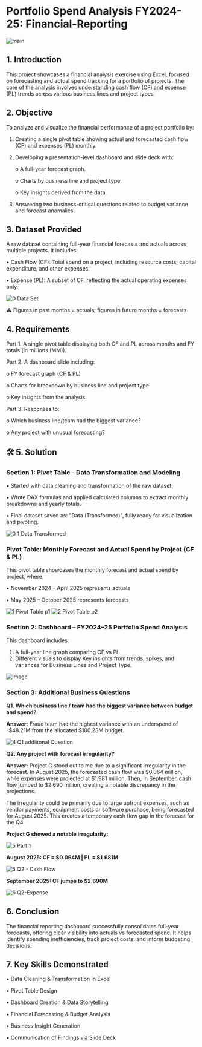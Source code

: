 # Portfolio Spend Analysis FY2024-25: Financial-Reporting

![main](https://github.com/user-attachments/assets/b5c79130-d017-4033-93e9-c900357db907)

## **1. Introduction**

This project showcases a financial analysis exercise using Excel, focused on forecasting and actual spend tracking for a portfolio of projects. The core of the analysis involves understanding cash flow (CF) and expense (PL) trends across various business lines and project types.

## **2. Objective**

To analyze and visualize the financial performance of a project portfolio by:

1.	Creating a single pivot table showing actual and forecasted cash flow (CF) and expenses (PL) monthly.

2.	Developing a presentation-level dashboard and slide deck with:

    o	A full-year forecast graph.

    o	Charts by business line and project type.

    o	Key insights derived from the data.

3.	Answering two business-critical questions related to budget variance and forecast anomalies.

## **3. Dataset Provided**

A raw dataset containing full-year financial forecasts and actuals across multiple projects. It includes:

•	Cash Flow (CF): Total spend on a project, including resource costs, capital expenditure, and other expenses.

•	Expense (PL): A subset of CF, reflecting the actual operating expenses only.

![0  Data Set](https://github.com/user-attachments/assets/e38b235e-4c8c-4ab9-9c5a-fda7a04864b4)

⚠️ Figures in past months = actuals; figures in future months = forecasts.

## **4. Requirements**

Part 1.	A single pivot table displaying both CF and PL across months and FY totals (in millions (MM)).

Part 2.	A dashboard slide including:

o	FY forecast graph (CF & PL)

o	Charts for breakdown by business line and project type

o	Key insights from the analysis.

Part 3.	Responses to:

o	Which business line/team had the biggest variance?

o	Any project with unusual forecasting?

## **🛠️ 5. Solution**

### **Section 1: Pivot Table – Data Transformation and Modeling**

•	Started with data cleaning and transformation of the raw dataset.

•	Wrote DAX formulas and applied calculated columns to extract monthly breakdowns and yearly totals.

•	Final dataset saved as: "Data (Transformed)", fully ready for visualization and pivoting.

![0 1 Data  Transformed](https://github.com/user-attachments/assets/43864ff6-426d-4433-a35f-1d097bdc392a)

### **Pivot Table: Monthly Forecast and Actual Spend by Project (CF & PL)**

This pivot table showcases the monthly forecast and actual spend by project, where:

•	November 2024 – April 2025 represents actuals

•	May 2025 – October 2025 represents forecasts

![1  Pivot Table p1](https://github.com/user-attachments/assets/4d69f0dd-ad3a-413e-af7b-e40e4bb53094)
![2  Pivot Table p2](https://github.com/user-attachments/assets/d3e28d17-a359-49c2-a9ec-8e58e253bb5a)

### **Section 2: Dashboard – FY2024–25 Portfolio Spend Analysis**

This dashboard includes:
1.	A full-year line graph comparing CF vs PL
2.	Different visuals to display Key insights from trends, spikes, and variances for Business Lines and Project Type.

![image](https://github.com/user-attachments/assets/99d3ba50-fc3d-43e6-8771-9f2c10fc4890)

### **Section 3: Additional Business Questions**

**Q1. Which business line / team had the biggest variance between budget and spend?**

**Answer:** Fraud team had the highest variance with an underspend of -$48.21M from the allocated $100.28M budget.

![4  Q1 addiitonal Question](https://github.com/user-attachments/assets/3c1b884f-4f0b-4791-9b58-4d8a1ff8300c)

**Q2. Any project with forecast irregularity?**

**Answer:** Project G stood out to me due to a significant irregularity in the forecast. In August 2025, the forecasted cash flow was $0.064 million, while expenses were projected at $1.981 million. Then, in September, cash flow jumped to $2.690 million, creating a notable discrepancy in the projections.

The irregularity could be primarily due to large upfront expenses, such as vendor payments, equipment costs or software purchase, being forecasted for August 2025.  This creates a temporary cash flow gap in the forecast for the Q4.

**Project G showed a notable irregularity:**

![5  Part 1](https://github.com/user-attachments/assets/21e6082f-b27d-4c9d-96bd-18279e515711)

**August 2025: CF = $0.064M | PL = $1.981M**

![5  Q2 - Cash Flow](https://github.com/user-attachments/assets/877037ec-9838-4526-b14f-59d215119b68)

**September 2025: CF jumps to $2.690M**

![6  Q2-Expense](https://github.com/user-attachments/assets/e52bdf0e-203d-4d68-a37a-52843129692b)

## **6. Conclusion**

The financial reporting dashboard successfully consolidates full-year forecasts, offering clear visibility into actuals vs forecasted spend. It helps identify spending inefficiencies, track project costs, and inform budgeting decisions.

## **7. Key Skills Demonstrated**

•	Data Cleaning & Transformation in Excel

•	Pivot Table Design

•	Dashboard Creation & Data Storytelling

•	Financial Forecasting & Budget Analysis

•	Business Insight Generation

•	Communication of Findings via Slide Deck
